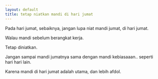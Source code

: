 ```yaml
---
layout: default
title: tetap niatkan mandi di hari jumat
---
```

Pada hari jumat, sebaiknya, jangan lupa niat mandi jumat, di hari jumat.

Walau mandi sebelum berangkat kerja.

Tetap diniatkan.

Jangan sampai mandi jumatnya sama dengan mandi kebiasaaan.. seperti hari hari lain.

Karena mandi di hari jumat adalah utama, dan lebih afdol.
